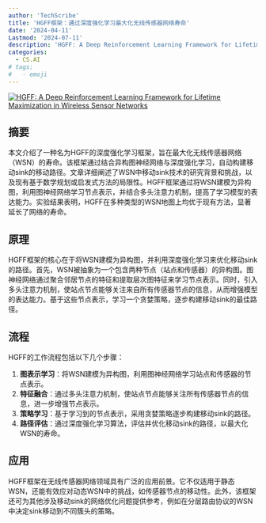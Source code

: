 ```yaml
---
author: 'TechScribe'
title: 'HGFF框架：通过深度强化学习最大化无线传感器网络寿命'
date: '2024-04-11'
Lastmod: '2024-07-11'
description: 'HGFF: A Deep Reinforcement Learning Framework for Lifetime Maximization in Wireless Sensor Networks'
categories:
  - CS.AI
# tags:
#   - emoji
---
```


[![HGFF: A Deep Reinforcement Learning Framework for Lifetime Maximization in Wireless Sensor Networks](https://arxiv-research-1301205113.cos.ap-guangzhou.myqcloud.com/images/2407.07747v1.pdf_0.jpg)](https://arxiv.org/abs/2407.07747v1)

## 摘要

本文介绍了一种名为HGFF的深度强化学习框架，旨在最大化无线传感器网络（WSN）的寿命。该框架通过结合异构图神经网络与深度强化学习，自动构建移动sink的移动路径。文章详细阐述了WSN中移动sink技术的研究背景和挑战，以及现有基于数学规划或启发式方法的局限性。HGFF框架通过将WSN建模为异构图，利用图神经网络学习节点表示，并结合多头注意力机制，提高了学习模型的表达能力。实验结果表明，HGFF在多种类型的WSN地图上均优于现有方法，显著延长了网络的寿命。<!--more-->

## 原理

HGFF框架的核心在于将WSN建模为异构图，并利用深度强化学习来优化移动sink的路径。首先，WSN被抽象为一个包含两种节点（站点和传感器）的异构图。图神经网络通过聚合邻居节点的特征和提取层次图特征来学习节点表示。同时，引入多头注意力机制，使站点节点能够关注来自所有传感器节点的信息，从而增强模型的表达能力。基于这些节点表示，学习一个贪婪策略，逐步构建移动sink的最佳路径。

## 流程

HGFF的工作流程包括以下几个步骤：
1. **图表示学习**：将WSN建模为异构图，利用图神经网络学习站点和传感器的节点表示。
2. **特征融合**：通过多头注意力机制，使站点节点能够关注所有传感器节点的信息，进一步增强节点表示。
3. **策略学习**：基于学习到的节点表示，采用贪婪策略逐步构建移动sink的路径。
4. **路径评估**：通过深度强化学习算法，评估并优化移动sink的路径，以最大化WSN的寿命。

## 应用

HGFF框架在无线传感器网络领域具有广泛的应用前景。它不仅适用于静态WSN，还能有效应对动态WSN中的挑战，如传感器节点的移动性。此外，该框架还可为其他涉及移动sink的网络优化问题提供参考，例如在分层路由协议的WSN中决定sink移动到不同簇头的策略。